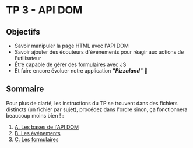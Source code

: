 # TP 3 - API DOM

## Objectifs
- Savoir manipuler la page HTML avec l'API DOM
- Savoir ajouter des écouteurs d'événements pour réagir aux actions de l'utilisateur
- Être capable de gérer des formulaires avec JS
- Et faire encore évoluer notre application ***"Pizzaland"*** 🍕

## Sommaire
Pour plus de clarté, les instructions du TP se trouvent dans des fichiers distincts (un fichier par sujet), procédez dans l'ordre sinon, ça fonctionnera beaucoup moins bien ! :

1. [A. Les bases de l'API DOM](A-les-bases.md)
2. [B. Les événements](B-evenements.md)
3. [C. Les formulaires](C-formulaires.md)